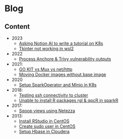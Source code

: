 # Blog

## Content
- 2023
    - [Asking Notion AI to write a tutorial on K8s](2023/08/16.md)  
    - [Tkinter not working in wsl2](2023/11/07.md)
- 2022
    - [Process Anchore & Trivy vulnerability outputs](2022/02/03.md)
- 2021:
    - [GO KIT vs Mux vs net/http](blog/2021/08/24.md)
    - [Moving Docker images without base image](2021/09/08.md)
- 2020
    - [Setup SparkOperator and Minio in K8s](2020/01/19.md)
- 2018:
    - [Testing ssh connectivity to cluster](2018/02/multiple-ssh-test.md)
    - [Unable to install R packages rgl & qpcR in sparkR](2018/02/r-rgl-qpcr-sparkr.md)
- 2017:
    - [Sqoop views using Netezza](2017/07/18.md)
- 2013:
    - [Install RStudio in CentOS](2013/10/31.md)
    - [Create sudo user in CentOS](2013/10/02.md)
    - [Setup Hbase in Cloudera](2013/10/01.md)
